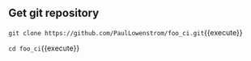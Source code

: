 ## Get git repository

`git clone https://github.com/PaulLowenstrom/foo_ci.git`{{execute}}

`cd foo_ci`{{execute}}
